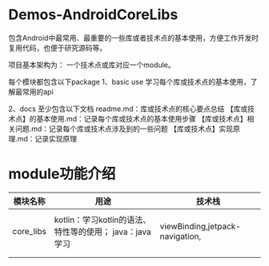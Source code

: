 # Demos-AndroidCoreLibs
包含Android中最常用、最重要的一些库或者技术点的基本使用，方便工作开发时复用代码，也便于研究源码等。

项目基本架构为：
一个技术点或库对应一个module。

每个模块都包含以下package
1、basic use
学习每个库或技术点的基本使用，了解最常用的api

2、docs
至少包含以下文档
readme.md：库或技术点的核心要点总结
【库或技术点】的基本使用.md：记录每个库或技术点的基本使用步骤
【库或技术点】相关问题.md：记录每个库或技术点涉及到的一些问题
【库或技术点】实现原理.md：记录实现原理

# module功能介绍

| 模块名称  | 用途                                                    | 技术栈                          |
| --------- | ------------------------------------------------------- | ------------------------------- |
|           |                                                         |                                 |
| core_libs | kotlin：学习kotlin的语法、特性等的使用； java：java学习 | viewBinding,jetpack-navigation, |
|           |                                                         |                                 |
|           |                                                         |                                 |


